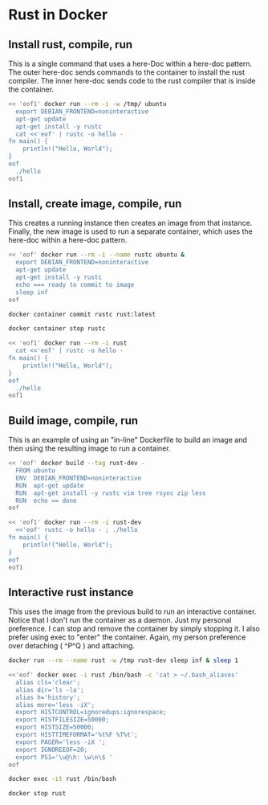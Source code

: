 # Rust in Docker


## Install rust, compile, run
This is a single command that uses a here-Doc within a here-doc pattern.
The outer here-doc sends commands to the container to install the rust compiler.
The inner here-doc sends code to the rust compiler that is inside the container.
```bash
<< 'eof1' docker run --rm -i -w /tmp/ ubuntu
  export DEBIAN_FRONTEND=noninteractive
  apt-get update
  apt-get install -y rustc
  cat <<'eof' | rustc -o hello -
fn main() {
    println!("Hello, World");
}
eof
  ./hello
eof1
```


## Install, create image, compile, run
This creates a running instance then creates an image from that instance.
Finally, the new image is used to run a separate container, which uses the here-doc within a here-doc pattern.
```bash
<< 'eof' docker run --rm -i --name rustc ubuntu &
  export DEBIAN_FRONTEND=noninteractive
  apt-get update
  apt-get install -y rustc
  echo === ready to commit to image
  sleep inf
eof

docker container commit rustc rust:latest

docker container stop rustc

<< 'eof1' docker run --rm -i rust
  cat <<'eof' | rustc -o hello -
fn main() {
    println!("Hello, World");
}
eof
  ./hello
eof1
```

## Build image, compile, run
This is an example of using an "in-line" Dockerfile to build an image and then using the resulting image to run a container.

```bash
<< 'eof' docker build --tag rust-dev -
  FROM ubuntu
  ENV  DEBIAN_FRONTEND=noninteractive
  RUN  apt-get update
  RUN  apt-get install -y rustc vim tree rsync zip less
  RUN  echo == done
eof

<< 'eof1' docker run --rm -i rust-dev
  <<'eof' rustc -o hello - ; ./hello
fn main() {
    println!("Hello, World");
}
eof
eof1
```

## Interactive rust instance
This uses the image from the previous build to run an interactive container.
Notice that I don't run the container as a daemon.  Just my personal preference.
I can stop and remove the container by simply stopping it.
I also prefer using exec to "enter" the container.
Again, my person preference over detaching ( ^P^Q ) and attaching. 

```bash
docker run --rm --name rust -w /tmp rust-dev sleep inf & sleep 1

<<'eof' docker exec -i rust /bin/bash -c 'cat > ~/.bash_aliases'
  alias cls='clear';
  alias dir='ls -la';
  alias h='history';
  alias more='less -iX';
  export HISTCONTROL=ignoredups:ignorespace;
  export HISTFILESIZE=50000;
  export HISTSIZE=50000;
  export HISTTIMEFORMAT='%t%F %T%t';
  export PAGER='less -iX ';
  export IGNOREEOF=20;
  export PS1='\u@\h: \w\n\$ '
eof

docker exec -it rust /bin/bash

docker stop rust
```


